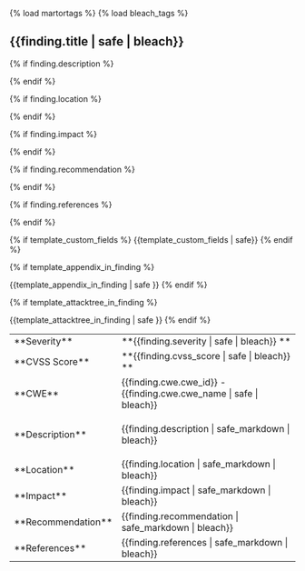 {% load martortags %}
{% load bleach_tags %}
## {{finding.title | safe | bleach}}

<table class="table table-bordered">

<tbody>

<tr>
<td style="width: 15%">**Severity**</td>
<td>**<span style="color:#{{color_text_severity}}">{{finding.severity | safe | bleach}} </span>**</td>
</tr>

<tr>
<td style="width: 15%">**CVSS Score**</td>
<td>**<span style="color:#{{color_text_severity}}">{{finding.cvss_score | safe | bleach}} </span>**</td>
</tr>

<tr>
<td style="width: 15%">**CWE**</td>
<td>{{finding.cwe.cwe_id}} - {{finding.cwe.cwe_name | safe | bleach}}</td>
</tr>

{% if finding.description %}
<tr>
<td style="width: 15%">**Description**</td>
<td>

{{finding.description | safe_markdown | bleach}}

</td>
</tr>
{% endif %}

{% if finding.location %}
<tr>
<td style="width: 15%">**Location**</td>
<td>{{finding.location | safe_markdown | bleach}}</td>
</tr>
{% endif %}

{% if finding.impact %}
<tr>
<td style="width: 15%">**Impact**</td>
<td>{{finding.impact | safe_markdown | bleach}}</td>
</tr>
{% endif %}

{% if finding.recommendation %}
<tr>
<td style="width: 15%">**Recommendation**</td>
<td>{{finding.recommendation | safe_markdown | bleach}}</td>
</tr>
{% endif %}

{% if finding.references %}
<tr>
<td style="width: 15%">**References**</td>
<td>{{finding.references | safe_markdown | bleach}}</td>
</tr>
{% endif %}

{% if template_custom_fields %}
{{template_custom_fields | safe}}
{% endif %}


{% if template_appendix_in_finding %}
<tr>
{{template_appendix_in_finding | safe }}
</tr> 
{% endif %}

{% if template_attacktree_in_finding %}
<tr>
{{template_attacktree_in_finding | safe }}
</tr> 
{% endif %}


</tbody> </table>